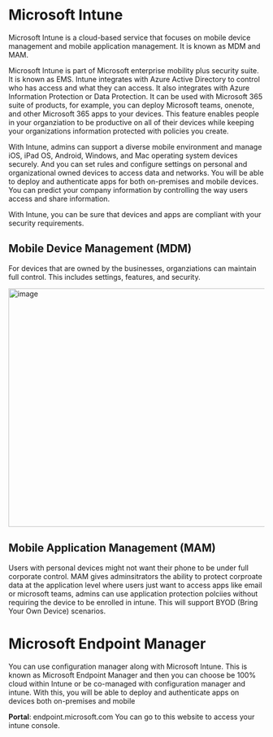 # Microsoft Intune

Microsoft Intune is a cloud-based service that focuses on mobile device management and mobile application management. It is known as MDM and MAM.


Microsoft Intune is part of Microsoft enterprise mobility plus security suite. It is known as EMS. Intune integrates with Azure Active Directory to control who has access and what they can access. It also integrates with Azure Information Protection or Data Protection. It can be used with Microsoft 365 suite of products, for example, you can deploy Microsoft teams, onenote, and other Microsoft 365 apps to your devices. This feature enables people in your organziation to be productive on all of their devices while keeping your organizations information protected with policies you create.

With Intune, admins can support a diverse mobile environment and manage iOS, iPad OS, Android, Windows, and Mac operating system devices securely. And you can set rules and configure settings on personal and organizational owned devices to access data and networks. You will be able to deploy and authenticate apps for both on-premises and mobile devices. You can predict your company information by controlling the way users access and share information.

With Intune, you can be sure that devices and apps are compliant with your security requirements.

## Mobile Device Management (MDM)

For devices that are owned by the businesses, organziations can maintain full control. This includes settings, features, and security.

<img width="842" height="469" alt="image" src="https://github.com/user-attachments/assets/55d1356d-7d3e-4183-93bd-a57ad8c5d00d" />


## Mobile Application Management (MAM)

Users with personal devices might not want their phone to be under full corporate control. MAM gives adminsitrators the ability to protect corproate data at the application level where users just want to access apps like email or microsoft teams, admins can use application protection polciies without requiring the device to be enrolled in intune. This will support BYOD (Bring Your Own Device) scenarios.


# Microsoft Endpoint Manager

You can use configuration manager along with Microsoft Intune. This is known as Microsoft Endpoint Manager and then you can choose be 100% cloud within Intune or be co-managed with configuration manager and intune. With this, you will be able to deploy and authenticate apps on devices both on-premises and mobile

**Portal**: endpoint.microsoft.com
You can go to this website to access your intune console.
